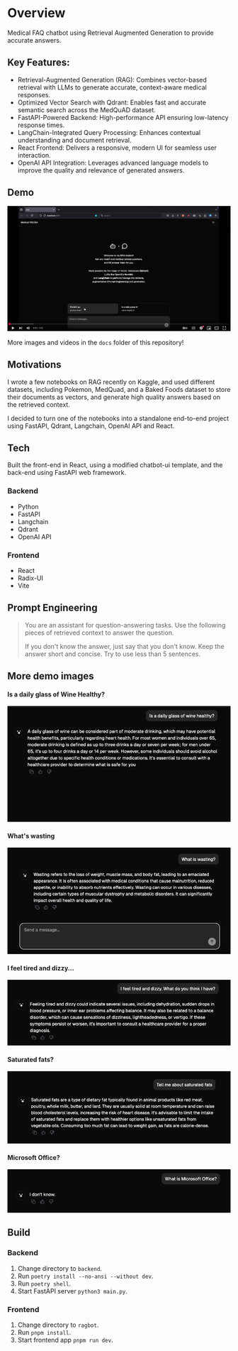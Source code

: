 # Overview
Medical FAQ chatbot using Retrieval Augmented Generation to provide accurate answers.

## Key Features:
- Retrieval-Augmented Generation (RAG): Combines vector-based retrieval with LLMs to generate accurate, context-aware medical responses.
- Optimized Vector Search with Qdrant: Enables fast and accurate semantic search across the MedQuAD dataset.
- FastAPI-Powered Backend: High-performance API ensuring low-latency response times.
- LangChain-Integrated Query Processing: Enhances contextual understanding and document retrieval.
- React Frontend: Delivers a responsive, modern UI for seamless user interaction.
- OpenAI API Integration: Leverages advanced language models to improve the quality and relevance of generated answers.

## Demo
[![Demo: Youtube video for Medical RAG Bot](./docs/images/ragbot-youtube-thumbnail.png)](https://www.youtube.com/watch?v=G0naJlw8CjA)

<!-- [![Demo: Youtube video for Medical RAG Bot](https://img.youtube.com/vi/G0naJlw8CjA/0.jpg)](https://www.youtube.com/watch?v=G0naJlw8CjA) -->

More images and videos in the `docs` folder of this repository!

## Motivations
I wrote a few notebooks on RAG recently on Kaggle, and used different datasets, including Pokemon, MedQuad, and a Baked Foods dataset to store their documents as vectors, and generate high quality answers based on the retrieved context.

I decided to turn one of the notebooks into a standalone end-to-end project using FastAPI, Qdrant, Langchain, OpenAI API and React.

## Tech
Built the front-end in React, using a modified chatbot-ui template, and the back-end using FastAPI web framework.

### Backend
- Python
- FastAPI
- Langchain
- Qdrant
- OpenAI API

### Frontend
- React
- Radix-UI
- Vite

## Prompt Engineering
> You are an assistant for question-answering tasks. Use the following pieces of retrieved context to answer the question. 
>
> If you don't know the answer, just say that you don't know. Keep the answer short and concise. Try to use less than 5 sentences.

## More demo images
#### Is a daily glass of Wine Healthy?
![Demo Screenshot: Wine](./docs/images/rag-bot-wine.png)
#### What's wasting
![Demo Screenshot: Wasting](./docs/images/rag-bot-wasting.png)
#### I feel tired and dizzy...
![Demo Screenshot: Tired and Dizzy](./docs/images/rag-bot-tired-dizzy.png)
#### Saturated fats?
![Demo Screenshot: Saturated Fats](./docs/images/rag-bot-saturated-fats.png)
#### Microsoft Office?
![Demo Screenshot: Microsoft Office](./docs/images/rag-bot-ms-office.png)

## Build
### Backend
1. Change directory to `backend`.
2. Run `poetry install --no-ansi --without dev`.
3. Run `poetry shell`.
4. Start FastAPI server `python3 main.py`.

### Frontend
1. Change directory to `ragbot`.
2. Run `pnpm install`.
3. Start frontend app `pnpm run dev`.
